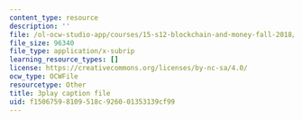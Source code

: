 ```yaml
---
content_type: resource
description: ''
file: /ol-ocw-studio-app/courses/15-s12-blockchain-and-money-fall-2018/f15067598109518c926001353139cf99_CJCKTixMb70.vtt
file_size: 96340
file_type: application/x-subrip
learning_resource_types: []
license: https://creativecommons.org/licenses/by-nc-sa/4.0/
ocw_type: OCWFile
resourcetype: Other
title: 3play caption file
uid: f1506759-8109-518c-9260-01353139cf99
---
```

